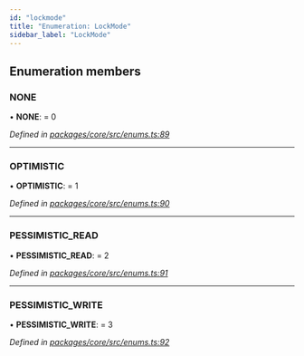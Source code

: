 ```yaml
---
id: "lockmode"
title: "Enumeration: LockMode"
sidebar_label: "LockMode"
---
```


## Enumeration members

### NONE

•  **NONE**:  = 0

*Defined in [packages/core/src/enums.ts:89](https://github.com/mikro-orm/mikro-orm/blob/8766baa31/packages/core/src/enums.ts#L89)*

___

### OPTIMISTIC

•  **OPTIMISTIC**:  = 1

*Defined in [packages/core/src/enums.ts:90](https://github.com/mikro-orm/mikro-orm/blob/8766baa31/packages/core/src/enums.ts#L90)*

___

### PESSIMISTIC\_READ

•  **PESSIMISTIC\_READ**:  = 2

*Defined in [packages/core/src/enums.ts:91](https://github.com/mikro-orm/mikro-orm/blob/8766baa31/packages/core/src/enums.ts#L91)*

___

### PESSIMISTIC\_WRITE

•  **PESSIMISTIC\_WRITE**:  = 3

*Defined in [packages/core/src/enums.ts:92](https://github.com/mikro-orm/mikro-orm/blob/8766baa31/packages/core/src/enums.ts#L92)*

